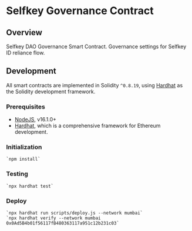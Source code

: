 # Selfkey Governance Contract

## Overview
Selfkey DAO Governance Smart Contract.
Governance settings for Selfkey ID reliance flow.

## Development

All smart contracts are implemented in Solidity `^0.8.19`, using [Hardhat](https://hardhat.org/) as the Solidity development framework.

### Prerequisites

* [NodeJS](htps://nodejs.org), v16.1.0+
* [Hardhat](https://hardhat.org/), which is a comprehensive framework for Ethereum development.

### Initialization

    `npm install`

### Testing

    `npx hardhat test`

### Deploy

    `npx hardhat run scripts/deploy.js --network mumbai`
    `npx hardhat verify --network mumbai 0x0Ad5B4b01f56117fB480363117a951c12b231c03`

